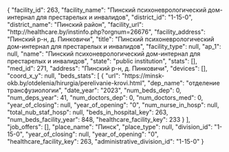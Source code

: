 {
    "facility_id": 263,
    "facility_name": "Пинский психоневрологический дом-интернал для престарелых и инвалидов",
    "district_id": "1-15-0",
    "district_name": "Пинский район",
    "facility_url": "http:\/\/healthcare.by\/instinfo.php?orgnum=26676",
    "facility_address": "Пинский р-н, д. Пинковичи",
    "title": "Пинский психоневрологический дом-интернал для престарелых и инвалидов",
    "facility_type": null,
    "ap_1": null,
    "name": "Пинский психоневрологический дом-интернал для престарелых и инвалидов",
    "state": "public institution",
    "stats": [],
    "med_id": 271,
    "address": "Пинский р-н, д. Пинковичи",
    "devices": [],
    "coord_x_y": null,
    "beds_stats": [
        {
            "url": "https:\/\/minsk-okb.by\/otdelenia\/hirurgia\/perelivanie-krovi.html",
            "dep_name": "отделение трансфузиологии",
            "date_year": "2023",
            "num_beds_dep": 0,
            "num_deps_year": 41,
            "num_doctors_dep": 0,
            "num_doctors_med": 0,
            "year_of_closing": null,
            "year_of_opening": "0",
            "num_nurse_in_hosp": null,
            "total_nub_staf_hosp": null,
            "beds_in_hospital_key": 263,
            "num_beds_facility_year": 848,
            "healthcare_facility_key": 233
        }
    ],
    "job_offers": [],
    "place_name": "Пинск",
    "place_type": null,
    "division_id": "1-15-0",
    "year_of_closing": null,
    "year_of_opening": "0",
    "healthcare_facility_key": 263,
    "administrative_division_id": "1-15-0"
}